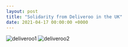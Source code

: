 ```yaml
---
layout: post
title: "Solidarity from Deliveroo in the UK"
date: 2021-04-17 00:00:00 +0000
---
```

![deliveroo1](/assets/deliveroo1.png)
![deliveroo2](/assets/deliveroo2.png)

